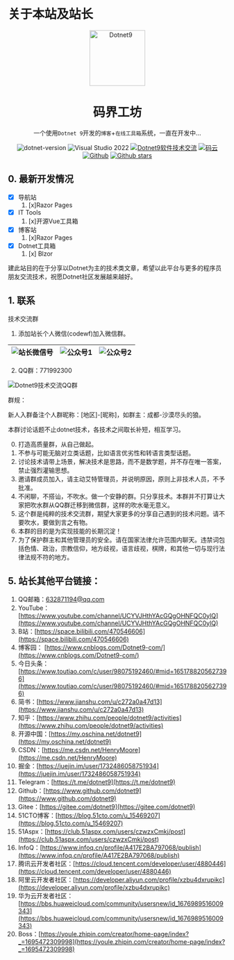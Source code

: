 # 关于本站及站长

<p align="center">
  <a href="https://dotnet9.com">
    <img src="https://img1.dotnet9.com/site/CodeWF//logo.png" width="128" height="128" alt="Dotnet9">
  </a>
</p>
<h1 align="center">码界工坊</h1>

<div align="center">

一个使用`Dotnet 9`开发的`博客`+`在线工具箱`系统，一直在开发中...

 ![dotnet-version](https://img.shields.io/badge/.NET%209.0-blue)  ![Visual Studio 2022](https://img.shields.io/badge/Visual%20Studio%20-2022-blueviolet)  <a target="_blank" href="https://qm.qq.com/cgi-bin/qm/qr?k=iL6egdGSGCMPezcUyzMPEcs9qsllgwr-&jump_from=webapi"><img border="0" src="https://pub.idqqimg.com/wpa/images/group.png" alt="Dotnet9软件技术交流" title="Dotnet9软件技术交流"></a> [![码云](https://img.shields.io/badge/Gitee-%E7%A0%81%E4%BA%91-orange)](https://gitee.com/dotnet9/Dotnet9)   [![Github](https://img.shields.io/badge/%20-github-%2324292e)](https://github.com/dotnet9/Dotnet9) [![Github stars](https://img.shields.io/github/stars/dotnet9/Dotnet9)](https://github.com/dotnet9/Dotnet9)

 </div>

 ## 0. 最新开发情况

- [x] 导航站
  1. [x]Razor Pages
- [x] IT Tools
  1. [x]开源Vue工具箱
- [x] 博客站
  1. [x]Razor Pages
- [x] Dotnet工具箱
  1. [x] Blzor

建此站目的在于分享以Dotnet为主的技术类文章，希望以此平台与更多的程序员朋友交流技术，祝愿Dotnet社区发展越来越好。 

## 1. 联系

技术交流群

1. 添加站长个人微信(codewf)加入微信群。

| ![站长微信号](https://img1.dotnet9.com/site/wechatowner.jpg) | ![公众号1](https://img1.dotnet9.com/site/wechatpublic.jpg) | ![公众号2](https://img1.dotnet9.com/site/wechatpublic.jpg) |
| ------------------------------------------------------------ | ---------------------------------------------------------- | ---------------------------------------------------------- |

2. QQ群：771992300

![Dotnet9技术交流QQ群](https://img1.dotnet9.com/site/qqgoup1.png)

群规：

新人入群备注个人群昵称：[地区]-[昵称]，如群主：成都-沙漠尽头的狼。

本群讨论话题不止dotnet技术，各技术之间取长补短，相互学习。

0. 打造高质量群，从自己做起。
1. 不参与可能无脑对立类话题，比如语言优劣性和转语言类型话题。
2. 讨论技术请带上场景，解决技术是思路，而不是数学题，并不存在唯一答案，禁止强烈灌输思想。
3. 邀请群成员加入，请主动艾特管理员，并说明原因，原则上非技术人员，不予批准。
4. 不闲聊，不搭讪，不吹水。做一个安静的群。只分享技术。本群并不打算让大家把吹水群从QQ群迁移到微信群，这样的吹水毫无意义。
5. 这个群是纯粹的技术交流群，期望大家更多的分享自己遇到的技术问题。请不要吹水，要做到言之有物。 
6. 本群的目的是为实现技能的长期沉淀！
7. 为了保护群主和其他管理员的安全。请在国家法律允许范围内聊天。违禁词包括色情、政治，宗教信仰，地方歧视，语言歧视，棋牌，和其他一切与现行法律法规不符的地方。

## 5. 站长其他平台链接：

1. QQ邮箱：[632871194@qq.com](https://mail.qq.com/cgi-bin/qm_share?t=qm_mailme&email=632871194@qq.com)
2. YouTube：[https://www.youtube.com/channel/UCYVJHthYAcGQgOHNFQC0ylQ](https://www.youtube.com/channel/UCYVJHthYAcGQgOHNFQC0ylQ)
3. B站：[https://space.bilibili.com/470546606](https://space.bilibili.com/470546606)
4. 博客园： [https://www.cnblogs.com/Dotnet9-com/](https://www.cnblogs.com/Dotnet9-com/)
5. 今日头条： [https://www.toutiao.com/c/user/98075192460/#mid=1651788205627396](https://www.toutiao.com/c/user/98075192460/#mid=1651788205627396)
6. 简书：[https://www.jianshu.com/u/c272a0a47d13](https://www.jianshu.com/u/c272a0a47d13)
7. 知乎：[https://www.zhihu.com/people/dotnet9/activities](https://www.zhihu.com/people/dotnet9/activities)
8. 开源中国：[https://my.oschina.net/dotnet9](https://my.oschina.net/dotnet9)
9. CSDN：[https://me.csdn.net/HenryMoore](https://me.csdn.net/HenryMoore)
10. 掘金：[https://juejin.im/user/1732486058751934](https://juejin.im/user/1732486058751934)
11. Telegram：[https://t.me/dotnet9](https://t.me/dotnet9)
12. Github：[https://www.github.com/dotnet9](https://www.github.com/dotnet9)
13. Gitee：[https://gitee.com/dotnet9](https://gitee.com/dotnet9)
14. 51CTO博客：[https://blog.51cto.com/u_15469207](https://blog.51cto.com/u_15469207)
15. 51Aspx：[https://club.51aspx.com/users/czwzxCmkj/post](https://club.51aspx.com/users/czwzxCmkj/post)
16. InfoQ：[https://www.infoq.cn/profile/A417E2BA797068/publish](https://www.infoq.cn/profile/A417E2BA797068/publish)
17. 腾讯云开发者社区：[https://cloud.tencent.com/developer/user/4880446](https://cloud.tencent.com/developer/user/4880446)
18. 阿里云开发者社区：[https://developer.aliyun.com/profile/xzbu4dxrupikc](https://developer.aliyun.com/profile/xzbu4dxrupikc)
19. 华为云开发者社区：[https://bbs.huaweicloud.com/community/usersnew/id_1676989516009343](https://bbs.huaweicloud.com/community/usersnew/id_1676989516009343)
20. Boss：[https://youle.zhipin.com/creator/home-page/index?_=1695472309998](https://youle.zhipin.com/creator/home-page/index?_=1695472309998)